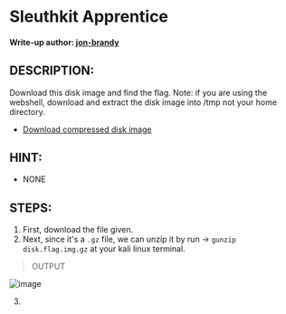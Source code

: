 # Sleuthkit Apprentice
#### Write-up author: [jon-brandy](https://github.com/jon-brandy)
## DESCRIPTION:
Download this disk image and find the flag. Note: if you are using the webshell, 
download and extract the disk image into /tmp not your home directory.

- [Download compressed disk image]()
## HINT:
- NONE
## STEPS:
1. First, download the file given.
2. Next, since it's a `.gz` file, we can unzip it by run -> `gunzip disk.flag.img.gz` at your kali linux terminal.

> OUTPUT

![image](https://user-images.githubusercontent.com/70703371/181508488-1d041825-f778-49bf-9d0b-5bc4a5e55c0e.png)

3. 
